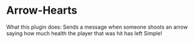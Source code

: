 # Arrow-Hearts
What this plugin does:
Sends a message when someone shoots an arrow saying how much health the player that was hit has left
Simple!
